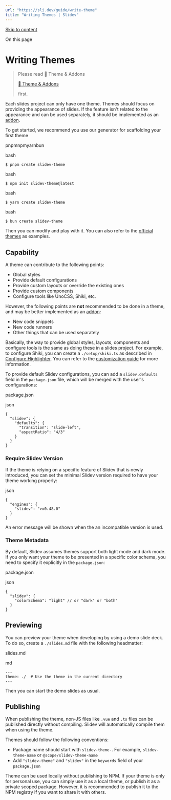 ```yaml
---
url: "https://sli.dev/guide/write-theme"
title: "Writing Themes | Slidev"
---
```


[Skip to content](https://sli.dev/guide/write-theme#VPContent)

On this page

# Writing Themes [​](https://sli.dev/guide/write-theme\#writing-themes)

> Please read 📖 Theme & Addons
>
> [📖 Theme & Addons](https://sli.dev/guide/theme-addon)
>
>  first.

Each slides project can only have one theme. Themes should focus on providing the appearance of slides. If the feature isn't related to the appearance and can be used separately, it should be implemented as an [addon](https://sli.dev/guide/write-addon).

To get started, we recommend you use our generator for scaffolding your first theme

pnpmnpmyarnbun

bash

```
$ pnpm create slidev-theme
```

bash

```
$ npm init slidev-theme@latest
```

bash

```
$ yarn create slidev-theme
```

bash

```
$ bun create slidev-theme
```

Then you can modify and play with it. You can also refer to the [official themes](https://sli.dev/resources/theme-gallery#official-themes) as examples.

## Capability [​](https://sli.dev/guide/write-theme\#capability)

A theme can contribute to the following points:

- Global styles
- Provide default configurations
- Provide custom layouts or override the existing ones
- Provide custom components
- Configure tools like UnoCSS, Shiki, etc.

However, the following points are **not** recommended to be done in a theme, and may be better implemented as an [addon](https://sli.dev/guide/write-addon):

- New code snippets
- New code runners
- Other things that can be used separately

Basically, the way to provide global styles, layouts, components and configure tools is the same as doing these in a slides project. For example, to configure Shiki, you can create a `./setup/shiki.ts` as described in [Configure Highlighter](https://sli.dev/custom/config-highlighter). You can refer to the [customization guide](https://sli.dev/custom/) for more information.

To provide default Slidev configurations, you can add a `slidev.defaults` field in the `package.json` file, which will be merged with the user's configurations:

package.json

json

```
{
  "slidev": {
    "defaults": {
      "transition": "slide-left",
      "aspectRatio": "4/3"
    }
  }
}
```

### Require Slidev Version [​](https://sli.dev/guide/write-theme\#require-slidev-version)

If the theme is relying on a specific feature of Slidev that is newly introduced, you can set the minimal Slidev version required to have your theme working properly:

json

```
{
  "engines": {
    "slidev": ">=0.48.0"
  }
}
```

An error message will be shown when the an incompatible version is used.

### Theme Metadata [​](https://sli.dev/guide/write-theme\#theme-metadata)

By default, Slidev assumes themes support both light mode and dark mode. If you only want your theme to be presented in a specific color schema, you need to specify it explicitly in the `package.json`:

package.json

json

```
{
  "slidev": {
    "colorSchema": "light" // or "dark" or "both"
  }
}
```

## Previewing [​](https://sli.dev/guide/write-theme\#previewing)

You can preview your theme when developing by using a demo slide deck. To do so, create a `./slides.md` file with the following headmatter:

slides.md

md

```
---
theme: ./  # Use the theme in the current directory
---
```

Then you can start the demo slides as usual.

## Publishing [​](https://sli.dev/guide/write-theme\#publishing)

When publishing the theme, non-JS files like `.vue` and `.ts` files can be published directly without compiling. Slidev will automatically compile them when using the theme.

Themes should follow the following conventions:

- Package name should start with `slidev-theme-`. For example, `slidev-theme-name` or `@scope/slidev-theme-name`
- Add `"slidev-theme"` and `"slidev"` in the `keywords` field of your `package.json`

Theme can be used locally without publishing to NPM. If your theme is only for personal use, you can simply use it as a local theme, or publish it as a private scoped package. However, it is recommended to publish it to the NPM registry if you want to share it with others.